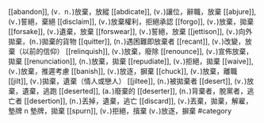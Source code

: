[[abandon]], (v．n．)放棄，放縱 
[[abdicate]], (v．)讓位，辭職，放棄 
[[abjure]], (v．)誓絕，棄絕 
[[disclaim]], (v．)放棄權利，拒絕承認 
[[forgo]], (v．)放棄，拋棄 
[[forsake]], (v．)遺棄，放棄 
[[forswear]], (v．)誓絕，放棄 
[[jettison]], (v．)向外拋棄，(n．)拋棄的貨物 
[[quitter]], (n．)遇困難即放棄者 
[[recant]], (v．)改變，放棄（以前的信仰） 
[[relinquish]], (v．)放棄，廢除 
[[renounce]], (v．)宣佈放棄，拋棄 
[[renunciation]], (n．)放棄，拋棄 
[[repudiate]], (v．)拒絕，拋棄 
[[waive]], (v．)放棄，推遲考慮 
[[banish]], (v．)放逐，摒棄 
[[chuck]], (v．)放棄，離職 
[[jilt]], (v．)拋棄，遺棄（情人或戀人） 
[[jiltee]], (n．)被拋棄者 
[[desert]], (v．)放棄，遺棄，逃跑 
[[deserted]], (a．)廢棄的 
[[deserter]], (n．)背棄者，脫黨者，逃亡者 
[[desertion]], (n．)丟掉，遺棄，逃亡 
[[discard]], (v．)丟棄，拋棄，解雇，墊牌 n 墊牌，拋棄 
[[spurn]], (v．)拒絕，擯棄 (v．)放逐，摒棄 
#category
